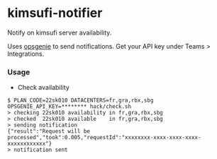# kimsufi-notifier

Notify on kimsufi server availability.

Uses [opsgenie](https://www.atlassian.com/software/opsgenie) to send notifications. Get your API key under Teams > Integrations.

### Usage

* Check availability

```
$ PLAN_CODE=22sk010 DATACENTERS=fr,gra,rbx,sbg OPSGENIE_API_KEY=******** hack/check.sh
> checking 22sk010 availability in fr,gra,rbx,sbg
> checked  22sk010 available    in fr,gra,rbx,sbg
> sending notification
{"result":"Request will be processed","took":0.005,"requestId":"xxxxxxxx-xxxx-xxxx-xxxx-xxxxxxxxxxxx"}
> notification sent
```
